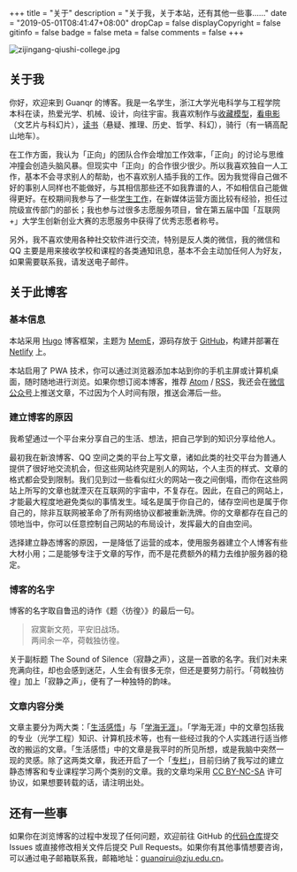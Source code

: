 +++
title = "关于"
description = "关于我，关于本站，还有其他一些事……"
date = "2019-05-01T08:41:47+08:00"
dropCap = false
displayCopyright = false
gitinfo = false
badge = false
meta = false
comments = false
+++

![zijingang-qiushi-college.jpg](/images/zijingang-qiushi-college.jpg "浙江大学紫金港校区·求是书院")

## 关于我

你好，欢迎来到 Guanqr 的博客。我是一名学生，浙江大学光电科学与工程学院本科在读，热爱光学、机械、设计，向往宇宙。我喜欢制作与[收藏模型](/life/ideas/one-sixth-scale-figure/)，[看电影](/life/films/)（文艺片与科幻片），[读书](/life/books/)（悬疑、推理、历史、哲学、科幻），骑行（有一辆高配山地车）。

在工作方面，我认为「正向」的团队合作会增加工作效率，「正向」的讨论与思维冲撞会创造头脑风暴。但现实中「正向」的合作很少很少。所以我喜欢独自一人工作，基本不会寻求别人的帮助，也不喜欢别人插手我的工作。因为我觉得自己做不好的事别人同样也不能做好，与其相信那些还不如我靠谱的人，不如相信自己能做得更好。在校期间我参与了一些[学生工作](/life/school/a-job-in-editorial-department/)，在新媒体运营方面比较有经验，担任过院级宣传部门的部长；我也参与过很多志愿服务项目，曾在第五届中国「互联网 +」大学生创新创业大赛的志愿服务中获得了优秀志愿者称号。

另外，我不喜欢使用各种社交软件进行交流，特别是反人类的微信，我的微信和 QQ 主要是用来接收学校和课程的各类通知讯息，基本不会主动加任何人为好友，如果需要联系我，请发送电子邮件。

## 关于此博客

### 基本信息

本站采用 [Hugo](https://gohugo.io/) 博客框架，主题为 [MemE](https://github.com/reuixiy/hugo-theme-meme)，源码存放于 [GitHub](https://github.com/guanqr/blog)，构建并部署在 [Netlify](https://www.netlify.com/) 上。

本站启用了 PWA 技术，你可以通过浏览器添加本站到你的手机主屏或计算机桌面，随时随地进行浏览。如果你想订阅本博客，推荐 <a href="/atom.xml" target="_blank">Atom</a> / <a href="/rss.xml" target="_blank">RSS</a>，我还会在<a href="/images/wechat-official-accounts.svg" target="_blank">微信公众号</a>上推送文章，不过因为个人时间有限，推送会滞后一些。

### 建立博客的原因

我希望通过一个平台来分享自己的生活、想法，把自己学到的知识分享给他人。

最初我在新浪博客、QQ 空间之类的平台上写文章，诸如此类的社交平台为普通人提供了很好地交流机会，但这些网站终究是别人的网站，个人主页的样式、文章的格式都会受到限制。我们见到过一些看似红火的网站一夜之间倒塌，而你在这些网站上所写的文章也就湮灭在互联网的宇宙中，不复存在。因此，在自己的网站上，才能最大程度地避免类似的事情发生。域名是属于你自己的，储存空间也是属于你自己的，除非互联网被革命了所有网络协议都被重新洗牌。你的文章都存在自己的领地当中，你可以任意控制自己网站的布局设计，发挥最大的自由空间。

选择建立静态博客的原因，一是降低了运营的成本，使用服务器建立个人博客有些大材小用；二是能够专注于文章的写作，而不是花费额外的精力去维护服务器的稳定。

### 博客的名字

博客的名字取自鲁迅的诗作《题〈彷徨〉》的最后一句。

<blockquote class="blockquote-center"><p>寂寞新文苑，平安旧战场。<br>
两间余一卒，荷戟独彷徨。</p></blockquote>

关于副标题 The Sound of Silence（寂静之声），这是一首歌的名字。我们对未来充满向往，却也会感到迷茫，人生会有很多无奈，但还是要努力前行。「荷戟独彷徨」加上「寂静之声」，便有了一种独特的韵味。

### 文章内容分类

文章主要分为两大类：「[生活感悟](/life/)」与「[学海无涯](/study/)」。「学海无涯」中的文章包括我的专业（光学工程）知识、计算机技术等，也有一些经过我的个人实践进行适当修改的搬运的文章。「生活感悟」中的文章是我平时的所见所想，或是我脑中突然一现的灵感。除了这两类文章，我还开启了一个「[专栏](/series/)」，目前归纳了我写过的建立静态博客和专业课程学习两个类别的文章。我的文章均采用 [CC BY-NC-SA](https://creativecommons.org/licenses/by-nc-sa/4.0/) 许可协议，如果想要转载的话，请注明出处。

## 还有一些事

如果你在浏览博客的过程中发现了任何问题，欢迎前往 GitHub 的[代码仓库](https://github.com/guanqr/blog)提交 Issues 或直接修改相关文件后提交 Pull Requests。如果你有其他事情想要咨询，可以通过电子邮箱联系我，邮箱地址：[guanqirui@zju.edu.cn](mailto:guanqirui@zju.edu.cn)。